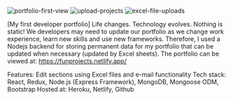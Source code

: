 ![portfolio-first-view](https://user-images.githubusercontent.com/52366079/141219658-a5f9ada2-cdb5-4857-acdf-483a78865119.PNG)
![upload-projects](https://user-images.githubusercontent.com/52366079/141219665-a14a3287-a7de-4643-b78e-0c551c37d559.PNG)
![excel-file-uploads](https://user-images.githubusercontent.com/52366079/141219671-a5704b5d-85ec-400b-990c-f58b16021b98.PNG)

[My first developer portfolio]
Life changes. Technology evolves. Nothing is static! We developers may need to update our portfolio as we change work experience, learn new skills and use new frameworks. Therefore, I used a Nodejs backend for storing permanent data for my portfolio that can be updated when necessary (updated by Excel sheets). The portfolio can be viewed at: https://funprojects.netlify.app/

Features: Edit sections using Excel files and e-mail functionality
Tech stack: React, Redux, Node.js (Express Framework), MongoDB, Mongoose ODM, Bootstrap
Hosted at: Heroku, Netlify, Github
